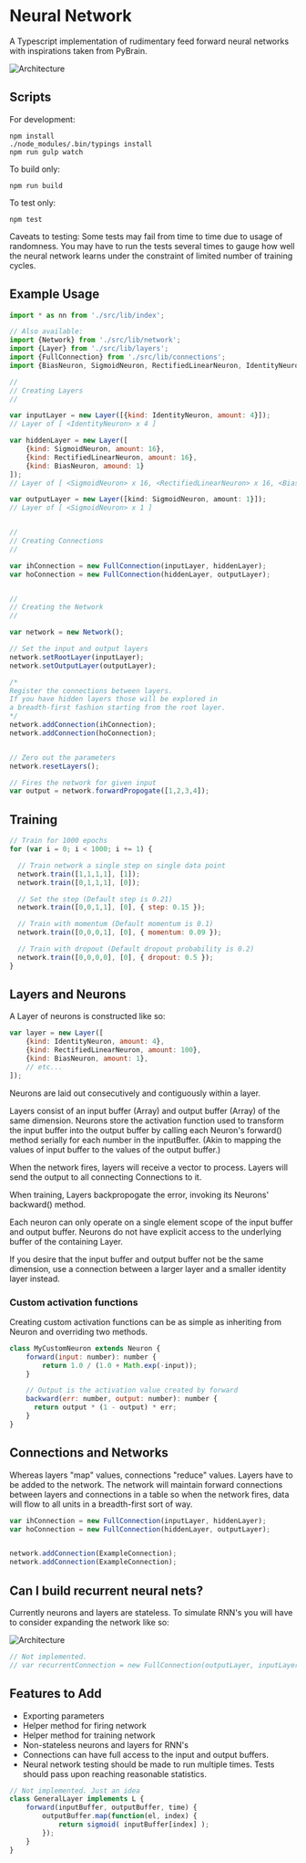 Neural Network
==============


A Typescript implementation of rudimentary feed forward neural networks with inspirations taken from PyBrain.

![Architecture](https://github.com/EricMok/neuralnetwork/blob/master/architecture.png)


## Scripts

For development:
```
npm install
./node_modules/.bin/typings install
npm run gulp watch
```

To build only:
```
npm run build
```

To test only:
```
npm test
```
Caveats to testing: Some tests may fail from time to time due to usage of randomness.
You may have to run the tests several times to gauge how well the neural network learns under
the constraint of limited number of training cycles.


## Example Usage

```javascript
import * as nn from './src/lib/index';

// Also available:
import {Network} from './src/lib/network';
import {Layer} from './src/lib/layers';
import {FullConnection} from './src/lib/connections';
import {BiasNeuron, SigmoidNeuron, RectifiedLinearNeuron, IdentityNeuron} from './src/lib/neurons';

//
// Creating Layers
//

var inputLayer = new Layer([{kind: IdentityNeuron, amount: 4}]);
// Layer of [ <IdentityNeuron> x 4 ]

var hiddenLayer = new Layer([
    {kind: SigmoidNeuron, amount: 16},
    {kind: RectifiedLinearNeuron, amount: 16},
    {kind: BiasNeuron, amound: 1}
]);
// Layer of [ <SigmoidNeuron> x 16, <RectifiedLinearNeuron> x 16, <BiasNeuron> ]

var outputLayer = new Layer([kind: SigmoidNeuron, amount: 1}]);
// Layer of [ <SigmoidNeuron> x 1 ]


//
// Creating Connections
//

var ihConnection = new FullConnection(inputLayer, hiddenLayer);
var hoConnection = new FullConnection(hiddenLayer, outputLayer);


//
// Creating the Network
//

var network = new Network();

// Set the input and output layers
network.setRootLayer(inputLayer);
network.setOutputLayer(outputLayer);

/*
Register the connections between layers.
If you have hidden layers those will be explored in
a breadth-first fashion starting from the root layer.
*/
network.addConnection(ihConnection);
network.addConnection(hoConnection);


// Zero out the parameters
network.resetLayers();

// Fires the network for given input
var output = network.forwardPropogate([1,2,3,4]);
```

## Training

```javascript
// Train for 1000 epochs
for (var i = 0; i < 1000; i += 1) {

  // Train network a single step on single data point
  network.train([1,1,1,1], [1]);
  network.train([0,1,1,1], [0]);

  // Set the step (Default step is 0.21)
  network.train([0,0,1,1], [0], { step: 0.15 });

  // Train with momentum (Default momentum is 0.1)
  network.train([0,0,0,1], [0], { momentum: 0.09 });

  // Train with dropout (Default dropout probability is 0.2)
  network.train([0,0,0,0], [0], { dropout: 0.5 });
}
```


## Layers and Neurons

A Layer of neurons is constructed like so:

```javascript
var layer = new Layer([
    {kind: IdentityNeuron, amount: 4},
    {kind: RectifiedLinearNeuron, amount: 100},
    {kind: BiasNeuron, amount: 1},
    // etc...
]);
```

Neurons are laid out consecutively and contiguously within a layer.

Layers consist of an input buffer (Array<number>) and output buffer (Array<number>) of the same dimension.
Neurons store the activation function used to transform the input buffer into the output buffer by
calling each Neuron's forward() method serially for each number in the inputBuffer.
(Akin to mapping the values of input buffer to the values of the output buffer.)

When the network fires, layers will receive a vector to process.
Layers will send the output to all connecting Connections to it.

When training, Layers backpropogate the error, invoking its Neurons' backward() method.

Each neuron can only operate on a single element scope of the input buffer and output buffer.
Neurons do not have explicit access to the underlying buffer of the containing Layer.

If you desire that the input buffer and output buffer not be the same dimension,
use a connection between a larger layer and a smaller identity layer instead.


### Custom activation functions

Creating custom activation functions can be as simple as inheriting from Neuron and
overriding two methods.

```javascript
class MyCustomNeuron extends Neuron {
    forward(input: number): number {
        return 1.0 / (1.0 + Math.exp(-input));
    }

    // Output is the activation value created by forward
    backward(err: number, output: number): number {
      return output * (1 - output) * err;
    }
}
```


## Connections and Networks

Whereas layers "map" values, connections "reduce" values. Layers have to be added
to the network. The network will maintain forward connections between layers and connections
in a table so when the network fires, data will flow to all units in a breadth-first sort of way.

```javascript
var ihConnection = new FullConnection(inputLayer, hiddenLayer);
var hoConnection = new FullConnection(hiddenLayer, outputLayer);


network.addConnection(ExampleConnection);
network.addConnection(ExampleConnection);
```


## Can I build recurrent neural nets?

Currently neurons and layers are stateless.
To simulate RNN's you will have to consider expanding the network like so:

![Architecture](https://github.com/EricMok/neuralnetwork/blob/master/recurrentArchitecture.png)


```javascript
// Not implemented.
// var recurrentConnection = new FullConnection(outputLayer, inputLayer);
```

## Features to Add

- Exporting parameters
- Helper method for firing network
- Helper method for training network
- Non-stateless neurons and layers for RNN's
- Connections can have full access to the input and output buffers.
- Neural network testing should be made to run multiple times. Tests should pass upon reaching reasonable statistics.

```javascript
// Not implemented. Just an idea
class GeneralLayer implements L {
    forward(inputBuffer, outputBuffer, time) {
        outputBuffer.map(function(el, index) {
            return sigmoid( inputBuffer[index] );
        });
    }
}
```
